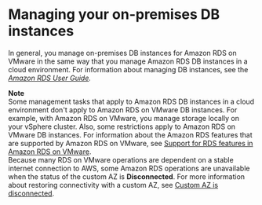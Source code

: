 # Managing your on\-premises DB instances<a name="managing-on-premises-db-instances"></a>

In general, you manage on\-premises DB instances for Amazon RDS on VMware in the same way that you manage Amazon RDS DB instances in a cloud environment\. For information about managing DB instances, see the *[Amazon RDS User Guide](https://docs.aws.amazon.com/AmazonRDS/latest/UserGuide/)\.* 

**Note**  
Some management tasks that apply to Amazon RDS DB instances in a cloud environment don't apply to Amazon RDS on VMware DB instances\. For example, with Amazon RDS on VMware, you manage storage locally on your vSphere cluster\. Also, some restrictions apply to Amazon RDS on VMware DB instances\. For information about the Amazon RDS features that are supported by Amazon RDS on VMware, see [Support for RDS features in Amazon RDS on VMware](rds-feature-support.md)\.  
Because many RDS on VMware operations are dependent on a stable internet connection to AWS, some Amazon RDS operations are unavailable when the status of the custom AZ is **Disconnected**\. For more information about restoring connectivity with a custom AZ, see [Custom AZ is disconnected](troubleshooting-rds-on-vmware.md#troubleshooting-rds-on-vmware.disconnected)\.